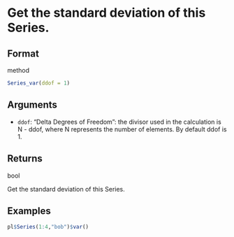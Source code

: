 # Get the standard deviation of this Series.

## Format

method

```r
Series_var(ddof = 1)
```

## Arguments

- `ddof`: “Delta Degrees of Freedom”: the divisor used in the calculation is N - ddof, where N represents the number of elements. By default ddof is 1.

## Returns

bool

Get the standard deviation of this Series.

## Examples

```r
pl$Series(1:4,"bob")$var()
```